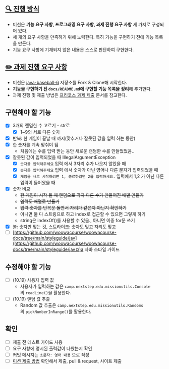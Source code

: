 ## [🔍 진행 방식](https://github.com/muyaaho/java-baseball-6#-%EC%A7%84%ED%96%89-%EB%B0%A9%EC%8B%9D)

- 미션은 **기능 요구 사항, 프로그래밍 요구 사항, 과제 진행 요구 사항** 세 가지로 구성되어 있다.
- 세 개의 요구 사항을 만족하기 위해 노력한다. 특히 기능을 구현하기 전에 기능 목록을 만든다.
- 기능 요구 사항에 기재되지 않은 내용은 스스로 판단하여 구현한다.

## [✏️ 과제 진행 요구 사항](https://github.com/muyaaho/java-baseball-6#%EF%B8%8F-%EA%B3%BC%EC%A0%9C-%EC%A7%84%ED%96%89-%EC%9A%94%EA%B5%AC-%EC%82%AC%ED%95%AD)

- 미션은 [java-baseball-6](https://github.com/woowacourse-precourse/java-baseball-6) 저장소를 Fork & Clone해 시작한다.
- **기능을 구현하기 전 `docs/README.md`에 구현할 기능 목록을 정리**해 추가한다.
- 과제 진행 및 제출 방법은 [프리코스 과제 제출](https://github.com/woowacourse/woowacourse-docs/tree/master/precourse) 문서를 참고한다.

## 구현해야 할 기능

- [x]  3개의 랜덤한 수 고르기 - str로
    - [x]  1~9의 서로 다른 숫자
- [x]  반복: 한 게임이 끝날 때 까지(맞추거나 잘못된 값을 입력 하는 동안)
- [x]  한 숫자를 계속 맞춰야 됨
    - 처음에는 수를 입력 받는 동안 새로운 랜덤한 수를 만들었었음..
- [x]  잘못된 값이 입력되었을 때 IllegalArgumentException
    - [x]  `숫자를 입력해주세요` 입력 에서 3자리 수가 나오지 않았을 때
    - [x]  `숫자를 입력해주세요` 입력 에서 숫자가 아닌 영어나 다른 문자가 입력되었을 때
    - [x]  `게임을 새로 시작하려면 1, 종료하려면 2를 입력하세요.` 입력에서 1,2 가 아닌 다른 입력이 들어왔을 때
- [x]  숫자 비교
    - ~~한 게임이 시작 될 때 랜덤으로 각자 다른 수가 만들어진 배열 만들기~~
    - ~~입력도 배열로 만들기~~
    - ~~입력 숫자를 반복문 돌면서 자리가 같은지 아닌지 확인하기~~
    - 아니면 둘 다 스트링으로 하고 index로 접근할 수 있으면 그렇게 하기
    - string은 indexOf()를 사용할 수 있음., 아니면 이중 for문 쓰기
- [x]  볼: 숫자만 맞는 것, 스트라이크: 숫자도 맞고 자리도 맞고
- [ ]  [https://github.com/woowacourse/woowacourse-docs/tree/main/styleguide/jav](https://github.com/woowacourse/woowacourse-docs/tree/main/styleguide/javㅁ)a  자바 스타일 가이드

## 수정해야 할 기능

- [ ]  (10.19) 사용자 입력 값
    - 사용자가 입력하는 값은 `camp.nextstep.edu.missionutils.Console`의 `readLine()`을 활용한다.
- [ ]  (10.19) 랜덤 값 추출
    - Random 값 추출은 `camp.nextstep.edu.missionutils.Randoms`의 `pickNumberInRange()`를 활용한다.

## 확인

- [ ]  제출 전 테스트 가이드 사용
- [ ]  요구 사항에 명시된 출력값이 나왔는지 확인
- [ ]  커밋 메시지는 `소문자: 영어 내용` 으로 작성
- [ ]  [미션 제출 방법](https://github.com/muyaaho/java-baseball-6#-%EB%AF%B8%EC%85%98-%EC%A0%9C%EC%B6%9C-%EB%B0%A9%EB%B2%95) 확인해서 제출, pull & request, 사이트 제출